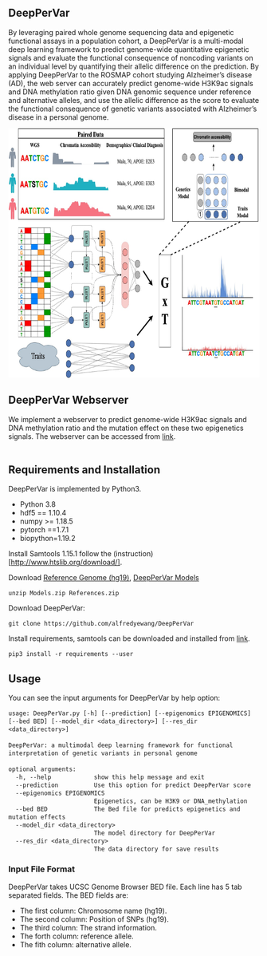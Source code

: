 ## DeepPerVar

By leveraging paired whole genome sequencing data and epigenetic functional assays in a population cohort, a  DeepPerVar is a multi-modal deep learning framework to predict genome-wide quantitative epigenetic signals and evaluate the functional consequence of noncoding variants on an individual level by quantifying their allelic difference on the prediction. By applying DeepPerVar to the ROSMAP cohort studying Alzheimer’s disease (AD), the web server can accurately predict genome-wide H3K9ac signals and DNA methylation ratio given DNA genomic sequence under reference and alternative alleles, and use the allelic difference as the score to evaluate the functional consequence of genetic variants associated with Alzheimer’s disease in a personal genome.

<center>

<div align=center><img width="800" height="500" src="https://raw.githubusercontent.com/alfredyewang/DeepPerVar/main/doc/DeepPerVar.jpeg"/></div>
</center>  


## DeepPerVar Webserver

We implement a webserver to predict genome-wide H3K9ac signals and DNA methylation ratio and the mutation effect on these two epigenetics signals. The webserver can be accessed from [link](http://35.202.146.70/). <br />
<br />

## Requirements and Installation

DeepPerVar is implemented by Python3.

- Python 3.8
- hdf5 == 1.10.4
- numpy >= 1.18.5
- pytorch ==1.7.1
- biopython=1.19.2

Install Samtools 1.15.1 follow the (instruction)[http://www.htslib.org/download/].

Download [Reference Genome (hg19)](https://drive.google.com/file/d/1X5PdUzaSVMKAkzysrv9kVtBbU3VGCkgF/view?usp=sharing), [DeepPerVar Models](https://drive.google.com/file/d/1Q_EzL_R4MLHSPYXKIqGUeXkDNx1yJ4WB/view?usp=sharing)

```
unzip Models.zip References.zip
```

Download DeepPerVar:
```
git clone https://github.com/alfredyewang/DeepPerVar
```
Install requirements, samtools can be downloaded and installed from [link](http://www.htslib.org/download/).
```
pip3 install -r requirements --user
```
## Usage
You can see the input arguments for DeepPerVar by help option:

```
usage: DeepPerVar.py [-h] [--prediction] [--epigenomics EPIGENOMICS] [--bed BED] [--model_dir <data_directory>] [--res_dir <data_directory>]

DeepPerVar: a multimodal deep learning framework for functional interpretation of genetic variants in personal genome

optional arguments:
  -h, --help            show this help message and exit
  --prediction          Use this option for predict DeepPerVar score
  --epigenomics EPIGENOMICS
                        Epigenetics, can be H3K9 or DNA_methylation
  --bed BED             The Bed file for predicts epigenetics and mutation effects
  --model_dir <data_directory>
                        The model directory for DeepPerVar
  --res_dir <data_directory>
                        The data directory for save results
```

### Input File Format
DeepPerVar takes UCSC Genome Browser BED file. Each line has 5 tab separated fields. The BED fields are:

- The first column: Chromosome name (hg19).
- The second column: Position of SNPs (hg19).
- The third column: The strand information.
- The forth column: reference allele.
- The fith column: alternative allele.
